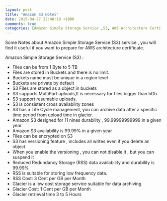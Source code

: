 ```yaml
---
layout: post
title: "Amazon S3 Notes"
date: 2015-04-27 22:48:19 +1000
comments: true
categories: [Amazon Simple Storage Service ,S3, AWS Architecture Certificate ]
---
```

Some Notes about Amazon Simple Storage Service (S3) service , you will find it useful if you want to prepare for AWS architecture certificate.

Amazon Simple Storage Service (S3) :

* Files can be from 1 Byte to 5 TB
* Files are stored in Buckets and there is no limit.
* Buckets name must be unique in a region level
* Buckets are private by default
* S3 Files are stored as a object in buckets
* S3 supports MultiPart uploads,It is necessary for files bigger than 5Gb
* S3 support resumable uploads.
* S3 is consistent cross availability zones
* S3 has a Life Cycle management, you can archive data after a specific time period from upload time in glacier.
* Amazon S3 designed for 11 nines durability , 99.99999999999 in a given year
* Amazon S3 availability is 99.99% in a given  year
* Files can be encrypted on S3
* S3 has versioning feature , includes all writes even if you delete an object
* When you enable the versioning , you can not disable it , but you can suspend it
* Reduced Redundancy Storage (RSS) data availability and durability is 99.99%
* RSS is suitable for storing low frequency data.
* RSS Cost: 3 Cent per GB per Month
* Glacier is a low cost storage service suitable for data archiving.
* Glacier Cost: 1 Cent per GB per Month
* Glacier retrieval time 3 to 5 Hours